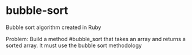# bubble-sort

Bubble sort algorithm created in Ruby

Problem:
Build a method #bubble_sort that takes an array and returns a sorted array.
It must use the bubble sort methodology